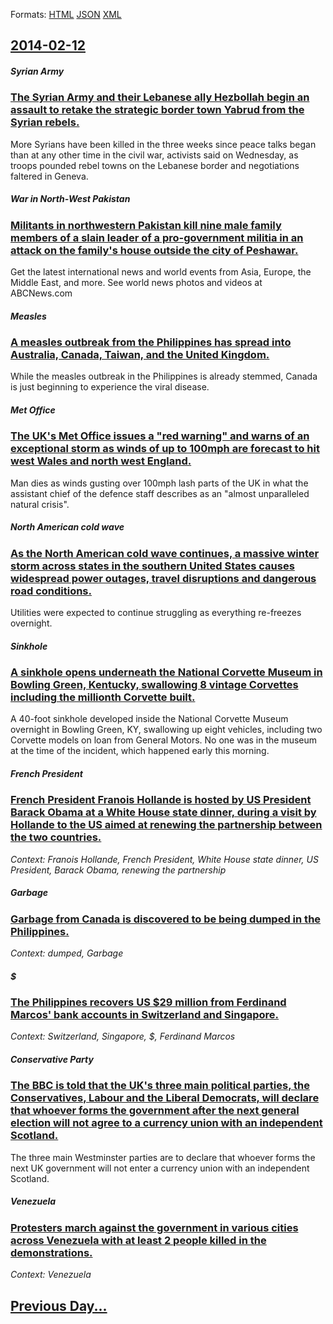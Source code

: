 
Formats: [HTML](2014/02/12/index.html)  [JSON](2014/02/12/index.json)  [XML](2014/02/12/index.xml)  

## [2014-02-12](/news/2014/02/12/index.md)

##### Syrian Army
### [The Syrian Army and their Lebanese ally Hezbollah begin an assault to retake the strategic border town Yabrud from the Syrian rebels. ](/news/2014/02/12/the-syrian-army-and-their-lebanese-ally-hezbollah-begin-an-assault-to-retake-the-strategic-border-town-yabrud-from-the-syrian-rebels.md)
More Syrians have been killed in the three weeks since peace talks began than at any other time in the civil war, activists said on Wednesday, as troops pounded rebel towns on the Lebanese border and negotiations faltered in Geneva.

##### War in North-West Pakistan
### [Militants in northwestern Pakistan kill nine male family members of a slain leader of a pro-government militia in an attack on the family's house outside the city of Peshawar. ](/news/2014/02/12/militants-in-northwestern-pakistan-kill-nine-male-family-members-of-a-slain-leader-of-a-pro-government-militia-in-an-attack-on-the-family-s.md)
Get the latest international news and world events from Asia, Europe, the Middle East, and more. See world news photos and videos at ABCNews.com

##### Measles
### [A measles outbreak from the Philippines has spread into Australia, Canada, Taiwan, and the United Kingdom. ](/news/2014/02/12/a-measles-outbreak-from-the-philippines-has-spread-into-australia-canada-taiwan-and-the-united-kingdom.md)
While the measles outbreak in the Philippines is already stemmed, Canada is just beginning to experience the viral disease. 

##### Met Office
### [The UK's Met Office issues a "red warning" and warns of an exceptional storm as winds of up to 100mph are forecast to hit west Wales and north west England. ](/news/2014/02/12/the-uk-s-met-office-issues-a-red-warning-and-warns-of-an-exceptional-storm-as-winds-of-up-to-100mph-are-forecast-to-hit-west-wales-and-nor.md)
Man dies as winds gusting over 100mph lash parts of the UK in what the assistant chief of the defence staff describes as an &quot;almost unparalleled natural crisis&quot;.

##### North American cold wave
### [As the North American cold wave continues, a massive winter storm across states in the southern United States causes widespread power outages, travel disruptions and dangerous road conditions. ](/news/2014/02/12/as-the-north-american-cold-wave-continues-a-massive-winter-storm-across-states-in-the-southern-united-states-causes-widespread-power-outage.md)
Utilities were expected to continue struggling as everything re-freezes overnight.

##### Sinkhole
### [A sinkhole opens underneath the National Corvette Museum in Bowling Green, Kentucky, swallowing 8 vintage Corvettes including the millionth Corvette built. ](/news/2014/02/12/a-sinkhole-opens-underneath-the-national-corvette-museum-in-bowling-green-kentucky-swallowing-8-vintage-corvettes-including-the-millionth.md)
A 40-foot sinkhole developed inside the National Corvette Museum overnight in Bowling Green, KY, swallowing up eight vehicles, including two Corvette models on loan from General Motors. No one was in the museum at the time of the incident, which happened early this morning.

##### French President
### [French President Franois Hollande is hosted by US President Barack Obama at a White House state dinner, during a visit by Hollande to the US aimed at renewing the partnership between the two countries. ](/news/2014/02/12/french-president-francois-hollande-is-hosted-by-us-president-barack-obama-at-a-white-house-state-dinner-during-a-visit-by-hollande-to-the-u.md)
_Context: Franois Hollande, French President, White House state dinner, US President, Barack Obama, renewing the partnership_

##### Garbage
### [Garbage from Canada is discovered to be being dumped in the Philippines. ](/news/2014/02/12/garbage-from-canada-is-discovered-to-be-being-dumped-in-the-philippines.md)
_Context: dumped, Garbage_

##### $
### [The Philippines recovers US $29 million from Ferdinand Marcos' bank accounts in Switzerland and Singapore. ](/news/2014/02/12/the-philippines-recovers-us-29-million-from-ferdinand-marcos-bank-accounts-in-switzerland-and-singapore.md)
_Context: Switzerland, Singapore, $, Ferdinand Marcos_

##### Conservative Party
### [The BBC is told that the UK's three main political parties, the Conservatives, Labour and the Liberal Democrats, will declare that whoever forms the government after the next general election will not agree to a currency union with an independent Scotland. ](/news/2014/02/12/the-bbc-is-told-that-the-uk-s-three-main-political-parties-the-conservatives-labour-and-the-liberal-democrats-will-declare-that-whoever-f.md)
The three main Westminster parties are to declare that whoever forms the next UK government will not enter a currency union with an independent Scotland.

##### Venezuela
### [Protesters march against the government in various cities across Venezuela with at least 2 people killed in the demonstrations. ](/news/2014/02/12/protesters-march-against-the-government-in-various-cities-across-venezuela-with-at-least-2-people-killed-in-the-demonstrations.md)
_Context: Venezuela_

## [Previous Day...](/news/2014/02/11/index.md)

